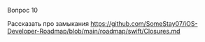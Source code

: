 Вопрос 10

Рассказать про замыкания https://github.com/SomeStay07/iOS-Developer-Roadmap/blob/main/roadmap/swift/Closures.md
  